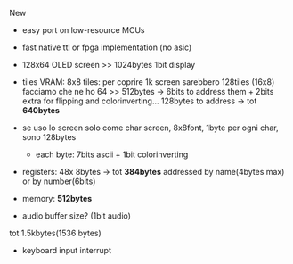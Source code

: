 New
- easy port on low-resource MCUs
- fast native ttl or fpga implementation (no asic)

- 128x64 OLED screen >> 1024bytes 1bit display
- tiles VRAM: 8x8 tiles:
     per coprire 1k screen sarebbero 128tiles (16x8)
     facciamo che ne ho 64 >> 512bytes -> 6bits to address them + 2bits extra for flipping and colorinverting...
     128bytes to address -> tot **640bytes**
- se uso lo screen solo come char screen, 8x8font, 1byte per ogni char, sono 128bytes
     - each byte: 7bits ascii + 1bit colorinverting

- registers: 48x 8bytes -> tot **384bytes**
     addressed by name(4bytes max) or by number(6bits)
- memory: **512bytes**

- audio buffer size? (1bit audio)
     
tot 1.5kbytes(1536 bytes)
     
     
- keyboard input interrupt